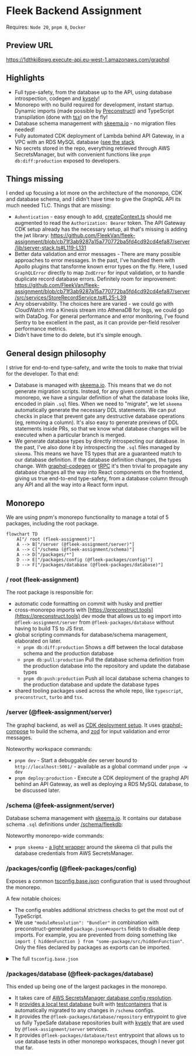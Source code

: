 # Fleek Backend Assignment

Requires: `Node 20`, `pnpm 8`, `Docker`

## Preview URL

https://1dthki8qwg.execute-api.eu-west-1.amazonaws.com/graphql

## Highlights

- Full type-safety, from the database up to the API, using database introspection, codegen and [kysely](https://kysely.dev/)!
- Monorepo with no build required for development, instant startup.
  Dynamic imports (made possible by [Preconstruct](https://preconstruct.tools/)) and TypeScript transpilation (done with [tsx](https://github.com/privatenumber/tsx)) on the fly!
- Database schema management with [skeema.io](https://skeema.io) - no migration files needed!
- Fully automated CDK deployment of Lambda behind API Gateway, in a VPC with an RDS MySQL database ([see the stack](/server/lib/server-stack.ts)
- No secrets stored in the repo, everything retrieved through AWS SecretsManager, but with convenient functions like `pnpm db:diff:production` exposed to developers.

## Things missing

I ended up focusing a lot more on the architecture of the monorepo, CDK and database schema, and I didn't have time to give the GraphQL API its much needed TLC. Things that are missing:

- `Auhentication` - easy enough to add, [createContext.ts](/server/src/graphql/createContext.ts) should me augmented to read the `Authorization: Bearer` token. The API Gateway CDK setup already has the necessary setup, all that's missing is adding the jwt library: https://github.com/FleekVan/fleek-assignment/blob/cb71f3ab9287a15a770772ba5fd4cd92cd4efa87/server/lib/server-stack.ts#L119-L131
- Better data validation and error messages - There are many possible approaches to error messages. In the past, I've handled them with Apollo plugins that tansforme known error types on the fly. Here, I used `GraphQLError` directly to map `ZodError` for input validation, or to handle duplicate record database errors. Definitely room for improvement:
  https://github.com/FleekVan/fleek-assignment/blob/cb71f3ab9287a15a770772ba5fd4cd92cd4efa87/server/src/services/StoreRecordService.ts#L25-L39
- Any observability. The choices here are varied - we could go with CloudWatch into a Kinesis stream into AthenaDB for logs, we could go with DataDog. For general performance and error monitoring, I've found Sentry to be excellent in the past, as it can provide per-field resolver performance metrics.
- Didn't have time to do delete, but it's simple enough.

## General design philosophy

I strive for end-to-end type-safety, and write the tools to make that trivial for the developer. To that end:

- Database is managed with [skeema.io](https://skeema.io). This means that we do not generate migration scripts. Instead, for any given commit in the monorepo, we have a singular definition of what the database looks like, encoded in plain `.sql` files. When we need to "migrate", we let `skeema` automatically generate the necessary DDL statements. We can put checks in place that prevent gate any destructive database operations (eg, removing a column). It's also easy to generate previews of DDL statements inside PRs, so that we know what database changes will be executed when a particular branch is merged.
- We generate database types by directly introspecting our database. In the past, I've also done it by introspecting the `.sql` files managed by `skeema`. This means we have TS types that are a guaranteed match to our database definition. If the database definition changes, the types change. With [graphql-codegen](https://the-guild.dev/graphql/codegen) or [tRPC](https://trpc.io/) it's then trivial to propagate any database changes all the way into React components on the frontend, giving us true end-to-end type-safety, from a database column through any API and all the way into a React form input.

## Monorepo

We are using pnpm's monorepo functionality to manage a total of 5 packages, including the root package.

```mermaid
flowchart TD
    A["/ root (fleek-assignment)"]
    A --> B["/server (@fleek-assignment/server)"]
    A --> C["/schema (@fleek-assignment/schema)"]
    A --> D["/packages/*"]
    D --> E["/packages/config (@fleek-packages/config)"]
    D --> F["/packages/database (@fleek-packages/database)"]
```

### / root (fleek-assignment)

The root package is responsible for:

- automatic code formatting on commit with husky and prettier
- cross-monorepo imports with [https://preconstruct.tools](https://preconstruct.tools) dev mode that allows us to eg import into `@fleek-assignment/server` from `@fleek-packages/database` without having to build TS to JS first.
- global scripting commands for database/schema management, elaborated on later.
  - `pnpm db:diff:production` Shows a diff between the local database schema and the production database
  - `pnpm db:pull:production` Pull the database schema definition from the production database into the repository and update the database types
  - `pnpm db:push:production` Push all local database schema changes to the production database and update the database types
- shared tooling packages used across the whole repo, like `typescript`, `preconstruct`, `turbo` and `tsx`.

### /server (@fleek-assignment/server)

The graphql backend, as well as [CDK deployment setup](/server/lib/server-stack.ts).
It uses [graphql-compose](https://graphql-compose.github.io/) to build the schema, and [zod](https://zod.dev/) for input validation and error messages.

Noteworthy workspace commands:

- `pnpm dev` - Start a debuggable dev server bound to `http://localhost:5001/` - available as a global command under `pnpm -w dev`
- `pnpm deploy:production` - Execute a CDK deployment of the graphql API behind an API Gateway, as well as deploying a RDS MySQL database, to be discussed later.

### /schema (@feek-assignment/server)

Database schema management with [skeema.io](https://skeema.io). It contains our database schema `.sql` definitions under [/schema/fleekdb](/schema/fleekdb):

Noteworthy monorepo-wide commands:

- `pnpm skeema` - [a light wrapper](https://github.com/FleekVan/fleek-assignment/blob/main/schema/skeema) around the skeema cli that pulls the database credentials from AWS SecretsManager.

### /packages/config (@fleek-packages/config)

Exposes a common [tsconfig.base.json](/packages/config/tsconfig.base.json) configuration that is used throughout the monorepo.

A few notable choices:

- The config enables additional strictness checks to get the most out of TypeScript.
- We use `"moduleResolution": "Bundler"` in combination with preconstruct-generated `package.json#exports` fields to disable deep imports. For example, you are prevented from doing something like `import { hiddenFunction } from "some-package/src/hiddenFunction"`. Only the files declared by packages as exports can be imported.

<details>
<summary>The full <code>tsconfig.base.json</code></summary>
https://github.com/FleekVan/fleek-assignment/blob/8503545a9d207f5a5961aeba5935c863ee087443/packages/config/tsconfig.base.json#L1-L32
</details>

### /packages/database (@fleek-packages/database)

This ended up being one of the largest packages in the monorepo.

- It takes care of [AWS SecretsManager database config resolution](/packages/database/src/utils/getDatabaseConfig.ts).
- It [provides a local test database](/packages/database/jest.globalSetup.ts) built with [testcontainers](https://github.com/testcontainers/testcontainers-node) that is automatically migrated to any changes in `/schema` configs.
- It provides the `@fleek-packages/database/repository` entrypoint to give us fully TypeSafe database repositories built with [kysely](https://kysely.dev/) that are used by `@fleek-assignment/server` services.
- It provides `@fleek-packages/database/test` entrypoint that allows us to use database tests in other monorepo workspaces, though I never got that far.
